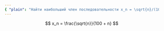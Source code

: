 ```yaml
---
{ "plain": "Найти наибольший член последовательности x_n = \sqrt{n}/(100+n)." }
---
```


$$ x_n = \frac{\sqrt{n}}{100 + n} $$